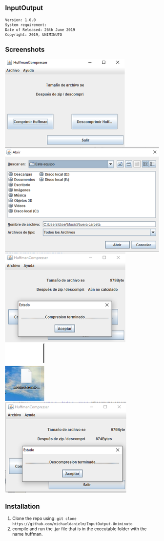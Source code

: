 ## InputOutput
  

    Version: 1.0.0
    System requirement: 
    Date of Released: 26th June 2019
    Copyright: 2019, UNIMINUTO
    
    
## Screenshots

![CI-Huffman](https://raw.githubusercontent.com/michaeldanielm/InputOutput-Uniminuto/master/Screenshots/1.PNG?token=AGMVKWE72THJXSLGNBXPSJ25D3SH4)
![CI-Huffman](https://github.com/michaeldanielm/InputOutput-Uniminuto/blob/master/Screenshots/2.PNG?raw=true)
![CI-Huffman](https://raw.githubusercontent.com/michaeldanielm/InputOutput-Uniminuto/master/Screenshots/3.PNG?token=AGMVKWFKU4IG4D35AUD65QS5D3TBA)
![CI-Huffman](https://raw.githubusercontent.com/michaeldanielm/InputOutput-Uniminuto/master/Screenshots/4.PNG?token=AGMVKWAOFMO7IEKVM346JN25D3TJI)
![CI-Huffman](https://raw.githubusercontent.com/michaeldanielm/InputOutput-Uniminuto/master/Screenshots/5.PNG?token=AGMVKWEP6HUAOAN4Y4STHQS5D3THK)


## Installation
1. Clone the repo using: `git clone https://github.com/michaeldanielm/InputOutput-Uniminuto`
2. compile and run the .jar file that is in the executable folder with the name huffman.


